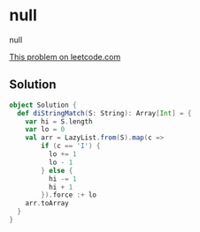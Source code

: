 # null

null

[This problem on leetcode.com](https://leetcode.com/problems/di-string-match)

## Solution

```scala
object Solution {
  def diStringMatch(S: String): Array[Int] = {
    var hi = S.length
    var lo = 0
    val arr = LazyList.from(S).map(c =>
        if (c == 'I') {
          lo += 1
          lo - 1
        } else {
          hi -= 1
          hi + 1
        }).force :+ lo
    arr.toArray
  }
}
```
